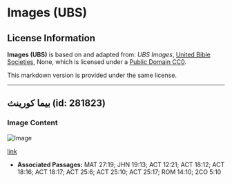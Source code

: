 # Images (UBS)

## License Information

**Images (UBS)** is based on and adapted from: _UBS Images_, [United Bible Societies](https://unitedbiblesocieties.org/), None, which is licensed under a [Public Domain CC0](https://creativecommons.org/public-domain/cc0/).

This markdown version is provided under the same license.



--------------------------------

## بيما كورينث (id: 281823)

### Image Content

![Image](https://cdn.aquifer.bible/aquifer-content/resources/Media/WEB-0069_bema_corinth.jpg)

[link](https://cdn.aquifer.bible/aquifer-content/resources/Media/WEB-0069_bema_corinth.jpg)

* **Associated Passages:** MAT 27:19; JHN 19:13; ACT 12:21; ACT 18:12; ACT 18:16; ACT 18:17; ACT 25:6; ACT 25:10; ACT 25:17; ROM 14:10; 2CO 5:10

